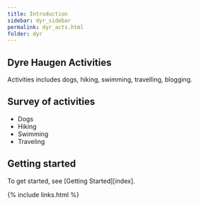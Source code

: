 ```yaml
---
title: Introduction
sidebar: dyr_sidebar
permalink: dyr_acts.html
folder: dyr
---
```


## Dyre Haugen Activities

Activities includes dogs, hiking, swimming, travelling, blogging.

## Survey of activities

* Dogs
* Hiking
* Swimming
* Traveling

## Getting started

To get started, see [Getting Started][index].

{% include links.html %}
